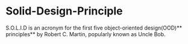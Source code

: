# Solid-Design-Principle
S.O.L.I.D is an acronym for the first five object-oriented design(OOD)** principles** by Robert C. Martin, popularly known as Uncle Bob.
